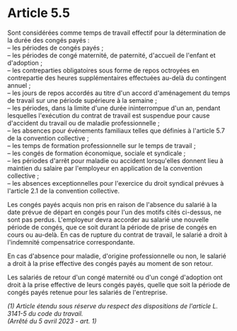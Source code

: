 # Article 5.5

Sont considérées comme temps de travail effectif pour la détermination de la durée des congés payés :  
 – les périodes de congés payés ;  
 – les périodes de congé maternité, de paternité, d'accueil de l'enfant et d'adoption ;  
 – les contreparties obligatoires sous forme de repos octroyées en contrepartie des heures supplémentaires effectuées au-delà du contingent annuel ;  
 – les jours de repos accordés au titre d'un accord d'aménagement du temps de travail sur une période supérieure à la semaine ;  
 – les périodes, dans la limite d'une durée ininterrompue d'un an, pendant lesquelles l'exécution du contrat de travail est suspendue pour cause d'accident du travail ou de maladie professionnelle ;  
 – les absences pour événements familiaux telles que définies à l'article 5.7 de la convention collective ;  
 – les temps de formation professionnelle sur le temps de travail ;  
 – les congés de formation économique, sociale et syndicale ;  
 – les périodes d'arrêt pour maladie ou accident lorsqu'elles donnent lieu à maintien du salaire par l'employeur en application de la convention collective ;  
 – les absences exceptionnelles pour l'exercice du droit syndical prévues à l'article 2.1 de la convention collective.

Les congés payés acquis non pris en raison de l'absence du salarié à la date prévue de départ en congés pour l'un des motifs cités ci-dessus, ne sont pas perdus. L'employeur devra accorder au salarié une nouvelle période de congés, que ce soit durant la période de prise de congés en cours ou au-delà. En cas de rupture du contrat de travail, le salarié a droit à l'indemnité compensatrice correspondante.

En cas d'absence pour maladie, d'origine professionnelle ou non, le salarié a droit à la prise effective des congés payés au moment de son retour.

Les salariés de retour d'un congé maternité ou d'un congé d'adoption ont droit à la prise effective de leurs congés payés, quelle que soit la période de congés payés retenue pour les salariés de l'entreprise.

 *(1) Article étendu sous réserve du respect des dispositions de l'article L. 3141-5 du code du travail.    
(Arrêté du 5 avril 2023 - art. 1)*

